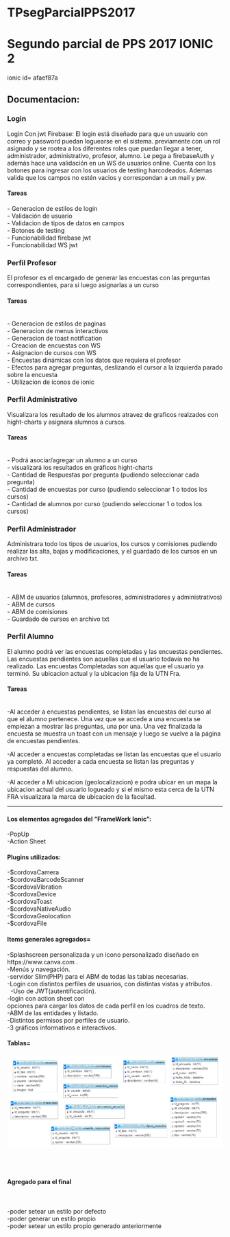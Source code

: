 # TPsegParcialPPS2017
Segundo parcial de PPS 2017 IONIC 2
========================================
ionic id= afaef87a 

<h2>Documentacion:</h2>

 <h3>Login</h3>
Login Con jwt Firebase: El login está diseñado para que un usuario con correo y password puedan loguearse en el sistema.
	previamente con un rol asignado y se rootea a los diferentes roles que puedan llegar a tener, administrador, administrativo, profesor, alumno.
	Le pega a firebaseAuth y además hace una validación en un WS de usuarios online. 
	Cuenta con los botones para ingresar con los usuarios de testing harcodeados.
	Ademas valida que los campos no estén vacios y correspondan a un mail y pw.	

    
<h4>Tareas</h4>
    -	Generacion de estilos de login<br>
    -	Validación de usuario<br>
    -   Validacion de tipos de datos en campos<br>
    -	Botones de testing<br>
    -	Funcionabilidad firebase jwt<br>
	-	Funcionabilidad WS jwt<br>

 <h3>Perfil Profesor</h3>
El profesor es el encargado de generar las encuestas con las preguntas correspondientes, para si luego asignarlas a un curso<br>

 <h4>Tareas</h4><br>
	-	Generacion de estilos de paginas <br>
	-	Generacion de menus interactivos <br>
	-	Generacion de toast notification <br>
	-	Creacion de encuestas con WS <br>
	-	Asignacion de cursos con WS <br>
	-	Encuestas dinámicas con los datos que requiera el profesor <br>
	-	Efectos para agregar preguntas, deslizando el cursor a la izquierda parado sobre la encuesta <br>
	-	Utilizacion de iconos de ionic <br>
    
 <h3>Perfil Administrativo</h3>
 	Visualizara los resultado de los alumnos atravez de graficos realzados con hight-charts y asignara alumnos a cursos.
 <h4>Tareas</h4><br>
	-	Podrá asociar/agregar un alumno a un curso <br>
	-	visualizará los resultados en gráficos hight-charts <br>
	-	Cantidad de Respuestas por pregunta (pudiendo seleccionar cada pregunta) <br>
	-	Cantidad de encuestas por curso (pudiendo seleccionar 1 o todos los cursos)<br>
	-	Cantidad de alumnos por curso (pudiendo seleccionar 1 o todos los cursos)<br>

 <h3>Perfil Administrador</h3>
 	Administrara todo los tipos de usuarios, los cursos y comisiones pudiendo realizar las alta, bajas y modificaciones, y el guardado de los cursos en un archivo txt.

 <h4>Tareas</h4><br>
	-	ABM de usuarios (alumnos, profesores, administradores y administrativos) <br>
	-	ABM de cursos<br>
	-	ABM de comisiones<br>
	-   Guardado de cursos en archivo txt

<h3>Perfil Alumno</h3>

El alumno podrá ver las encuestas completadas y las encuestas pendientes. 
Las encuestas pendientes son aquellas que el usuario todavía no ha realizado. 
Las encuestas Completadas son aquellas que el usuario ya terminó.
Su ubicacion actual y la ubicacion fija de la UTN Fra.

 <h4>Tareas</h4><br>
-Al acceder a encuestas pendientes, se listan las encuestas del curso al que el alumno pertenece. Una vez que se accede a una encuesta se empiezan a mostrar las preguntas, una por una. Una vez finalizada la encuesta se muestra un toast con un mensaje y luego se vuelve a la página de encuestas pendientes.

-Al acceder a encuestas completadas se listan las encuestas que el usuario ya completó. Al acceder a cada encuesta se listan las preguntas y respuestas del alumno.

-Al acceder a Mi ubicacion (geolocalizacion) e podra ubicar en un mapa la ubicacion actual del usuario logueado y si el mismo esta cerca de la UTN FRA visualizara la marca de ubicacion de la facultad.

-----------------------

<h4>Los elementos agregados del “FrameWork Ionic”:</h4>
 -PopUp<br>
 -Action Sheet

 <h4>Plugins utilizados:</h4>
 -$cordovaCamera<br>
 -$cordovaBarcodeScanner<br> 
 -$cordovaVibration <br>
 -$cordovaDevice<br>
 -$cordovaToast<br>
 -$cordovaNativeAudio<br>
 -$cordovaGeolocation <br>
 -$cordovaFile<br>

 <h4>Items generales agregados=</h4>
 -Splashscreen personalizada y un icono personalizado diseñado en https://www.canva.com .<br>
 -Menús y navegación.<br>
 -servidor Slim(PHP) para el ABM de todas las tablas necesarias.<br> 
 -Login con distintos perfiles de usuarios, con distintas vistas y atributos.<br>  
 -Uso de JWT(autentificación).  <br>
 -login con action sheet con opciones para cargar los datos de cada perfil en los cuadros de texto.<br>
 -ABM de las entidades y listado. <br>
 -Distintos permisos por perfiles de usuario.<br> 
 -3 gráficos informativos e interactivos.<br>

<h4>Tablas=</h4>
 <img src="esquema_tablas.jpg">

<br><br>
 <h4>Agregado para el final</h4><br><br>
 -poder setear un estilo por defecto<br>
 -poder generar un estilo propio<br>
 -poder setear un estilo propio generado anteriormente<br>